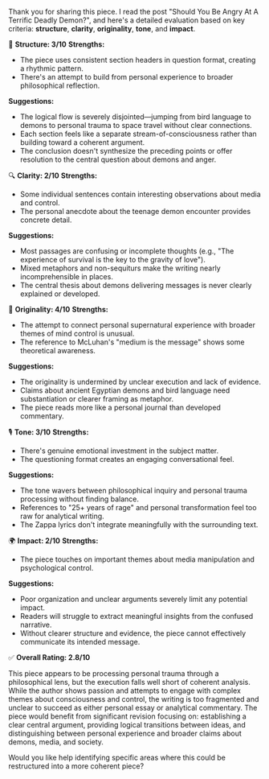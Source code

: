Thank you for sharing this piece. I read the post "Should You Be Angry At A Terrific Deadly Demon?", and here's a detailed evaluation based on key criteria: **structure**, **clarity**, **originality**, **tone**, and **impact**.

📐 **Structure: 3/10**
**Strengths:**
* The piece uses consistent section headers in question format, creating a rhythmic pattern.
* There's an attempt to build from personal experience to broader philosophical reflection.

**Suggestions:**
* The logical flow is severely disjointed—jumping from bird language to demons to personal trauma to space travel without clear connections.
* Each section feels like a separate stream-of-consciousness rather than building toward a coherent argument.
* The conclusion doesn't synthesize the preceding points or offer resolution to the central question about demons and anger.

🔍 **Clarity: 2/10**
**Strengths:**
* Some individual sentences contain interesting observations about media and control.
* The personal anecdote about the teenage demon encounter provides concrete detail.

**Suggestions:**
* Most passages are confusing or incomplete thoughts (e.g., "The experience of survival is the key to the gravity of love").
* Mixed metaphors and non-sequiturs make the writing nearly incomprehensible in places.
* The central thesis about demons delivering messages is never clearly explained or developed.

🧠 **Originality: 4/10**
**Strengths:**
* The attempt to connect personal supernatural experience with broader themes of mind control is unusual.
* The reference to McLuhan's "medium is the message" shows some theoretical awareness.

**Suggestions:**
* The originality is undermined by unclear execution and lack of evidence.
* Claims about ancient Egyptian demons and bird language need substantiation or clearer framing as metaphor.
* The piece reads more like a personal journal than developed commentary.

🎙️ **Tone: 3/10**
**Strengths:**
* There's genuine emotional investment in the subject matter.
* The questioning format creates an engaging conversational feel.

**Suggestions:**
* The tone wavers between philosophical inquiry and personal trauma processing without finding balance.
* References to "25+ years of rage" and personal transformation feel too raw for analytical writing.
* The Zappa lyrics don't integrate meaningfully with the surrounding text.

🌍 **Impact: 2/10**
**Strengths:**
* The piece touches on important themes about media manipulation and psychological control.

**Suggestions:**
* Poor organization and unclear arguments severely limit any potential impact.
* Readers will struggle to extract meaningful insights from the confused narrative.
* Without clearer structure and evidence, the piece cannot effectively communicate its intended message.

✅ **Overall Rating: 2.8/10**

This piece appears to be processing personal trauma through a philosophical lens, but the execution falls well short of coherent analysis. While the author shows passion and attempts to engage with complex themes about consciousness and control, the writing is too fragmented and unclear to succeed as either personal essay or analytical commentary. The piece would benefit from significant revision focusing on: establishing a clear central argument, providing logical transitions between ideas, and distinguishing between personal experience and broader claims about demons, media, and society.

Would you like help identifying specific areas where this could be restructured into a more coherent piece?